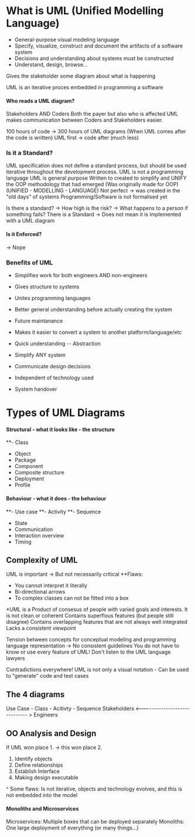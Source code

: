 # What is UML (Unified Modelling Language)

- General-purpose visual modeling language
- Specify, visualize, construct and document the artifacts of a software system
- Decisions and understanding about systems must be constructed
- Understand, design, browse...

Gives the stakeholder some diagram about what is happening

UML is an iterative proces embedded in programming a software

#### Who reads a UML diagram?
Stakeholders AND Coders
Both the payer but also who is affected
UML makes communication between Coders and Stakeholders easier.

100 hours of code -> 300 hours of UML diagrams (When UML comes after the code is written)
UML first -> code after (much less)

### Is it a Standard?
UML specification does not define a standard process, but should be used iterative throughout the development process.
UML is not a programming language
UML is general purpose
Written to created to simplify and UNIFY the OOP methodology that had emerged
    (Was originally made for OOP) (UNIFIED - MODELLING - LANGUAGE)
Not perfect -> was created in the "old days" of systems
Programming/Software is not formalised yet

Is there a standard? -> How high is the risk? -> What happens to a person if something fails?
There is a Standard -> Does not mean it is implemented with a UML diagram

#### Is it Enforced?
-> Nope

### Benefits of UML
- Simplifies work for both engineers AND non-engineers
- Gives structure to systems
- Unites programming languages
- Better general understanding before actually creating the system
- Future maintanance
- Makes it easier to convert a system to another platform/language/etc

- Quick understanding -- Abstraction
- Simplify ANY system
- Communicate design decisions
- Independent of technology used
- System handover

# Types of UML Diagrams
#### Structural - what it looks like - the structure
**- Class
  - Object
  - Package
  - Component
  - Composite structure
  - Deployment
  - Profile

#### Behaviour - what it does - the behaviour
**- Use case
**- Activity
**- Sequence
  - State
  - Communication
  - Interaction overview
  - Timing

## Complexity of UML
UML is important -> But not necessarily critical
**Flaws:
- You cannot interpret it literally
- Bi-directional arrows
- To complex classes can not be fitted into a box

*UML is a Product of consesus of people with varied goals and interests.
It is not clean or coherent
Contains superflous features (but people still disagree)
Contains overlapping features that are not always well integrated
Lacks a consistent viewpoint

Tension between concepts for conceptual modeling and programming language representation 
    -> No consistent guidelines
You do not have to know or use every feature of UML!
Don't listen to the UML language lawyers

Contradictions everywhere!
UML is not only a visual notation
    - Can be used to "generate" code and test cases
    
    
## The 4 diagrams
   Use  Case   -   Class   -   Acitivty   -   Sequence
Stakeholders <----------------------------- > Engineers


## OO Analysis and Design
If UML won place 1. -> this won place 2.
1. Identify objects
2. Define relationships
3. Establish Interface
4. Making design executable

^ Some flaws: Is not iterative, objects and technology evolves, and this is not embedded into the model

#### Monoliths and Microservices
Microservices: Multiple boxes that can be deployed separately
Monoliths: One large deployment of everything (or many things...)
